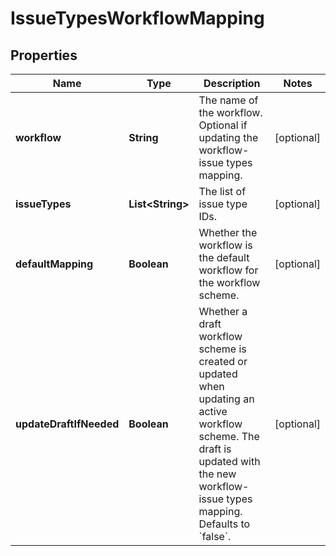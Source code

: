 # IssueTypesWorkflowMapping

## Properties
Name | Type | Description | Notes
------------ | ------------- | ------------- | -------------
**workflow** | **String** | The name of the workflow. Optional if updating the workflow-issue types mapping. |  [optional]
**issueTypes** | **List&lt;String&gt;** | The list of issue type IDs. |  [optional]
**defaultMapping** | **Boolean** | Whether the workflow is the default workflow for the workflow scheme. |  [optional]
**updateDraftIfNeeded** | **Boolean** | Whether a draft workflow scheme is created or updated when updating an active workflow scheme. The draft is updated with the new workflow-issue types mapping. Defaults to &#x60;false&#x60;. |  [optional]
